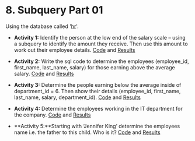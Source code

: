 # 8. Subquery Part 01
Using the database called '[hr](/Databases/hr.sql)'.

* **Activity 1:** Identify the person at the low end of the salary scale – using a subquery to identify the amount they receive. Then use this amount to work out their employee details.
[Code](</Subquery Part 01/subqueryPart01.sql>) and [Results](</Subquery Part 01/Subquery Part 01 - Activity 1.pdf>)

* **Activity 2:** Write the sql code to determine the employees (employee_id, first_name, last_name, salary) for those earning above the average salary.
[Code](</Subquery Part 01/subqueryPart01.sql>) and [Results](</Subquery Part 01/Subquery Part 01 - Activity 2.pdf>)

* **Activity 3:** Determine the people earning below the average inside of department_id = 6. Then show their details (employee_id, first_name, last_name, salary, department_id).
[Code](</Subquery Part 01/subqueryPart01.sql>) and [Results](</Subquery Part 01/Subquery Part 01 - Activity 3.pdf>)

* **Activity 4:** Determine the employees working in the IT department for the company.
[Code](</Subquery Part 01/subqueryPart01.sql>) and [Results](</Subquery Part 01/Subquery Part 01 - Activity 4.pdf>)

* **Activity 5:**Starting with ‘Jennifer King’ determine the employees name i.e. the father to this child. Who is it?
[Code](</Subquery Part 01/subqueryPart01.sql>) and [Results](</Subquery Part 01/Subquery Part 01 - Activity 5.pdf>)

